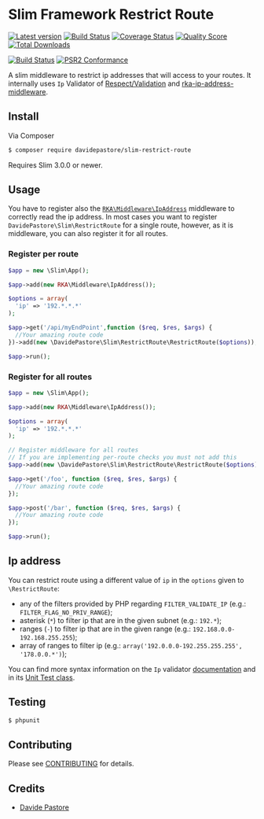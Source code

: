 # Slim Framework Restrict Route

[![Latest version][ico-version]][link-packagist]
[![Build Status][ico-travis]][link-travis]
[![Coverage Status][ico-scrutinizer]][link-scrutinizer]
[![Quality Score][ico-code-quality]][link-code-quality]
[![Total Downloads][ico-downloads]][link-downloads]

[![Build Status][ico-phpeye]][link-phpeye]
[![PSR2 Conformance][ico-styleci]][link-styleci]


A slim middleware to restrict ip addresses that will access to your routes. It internally uses `Ip` Validator of [Respect/Validation][respect-validation] and [rka-ip-address-middleware][rka-ip-address-middleware].

## Install

Via Composer

``` bash
$ composer require davidepastore/slim-restrict-route
```

Requires Slim 3.0.0 or newer.

## Usage

You have to register also the [`RKA\Middleware\IpAddress`][rka-ip-address-middleware] middleware to correctly read the ip address.
In most cases you want to register `DavidePastore\Slim\RestrictRoute` for a single route, however,
as it is middleware, you can also register it for all routes.


### Register per route

```php
$app = new \Slim\App();

$app->add(new RKA\Middleware\IpAddress());

$options = array(
  'ip' => '192.*.*.*'
);

$app->get('/api/myEndPoint',function ($req, $res, $args) {
  //Your amazing route code
})->add(new \DavidePastore\Slim\RestrictRoute\RestrictRoute($options));

$app->run();
```


### Register for all routes

```php
$app = new \Slim\App();

$app->add(new RKA\Middleware\IpAddress());

$options = array(
  'ip' => '192.*.*.*'
);

// Register middleware for all routes
// If you are implementing per-route checks you must not add this
$app->add(new \DavidePastore\Slim\RestrictRoute\RestrictRoute($options));

$app->get('/foo', function ($req, $res, $args) {
  //Your amazing route code
});

$app->post('/bar', function ($req, $res, $args) {
  //Your amazing route code
});

$app->run();
```

## Ip address

You can restrict route using a different value of `ip` in the `options` given to `\RestrictRoute`:
* any of the filters provided by PHP regarding `FILTER_VALIDATE_IP` (e.g.: `FILTER_FLAG_NO_PRIV_RANGE`);
* asterisk (`*`) to filter ip that are in the given subnet (e.g.: `192.*`);
* ranges (`-`) to filter ip that are in the given range (e.g.: `192.168.0.0-192.168.255.255`);
* array of ranges to filter ip (e.g.: `array('192.0.0.0-192.255.255.255', '178.0.0.*')`);

You can find more syntax information on the `Ip` validator [documentation](https://github.com/Respect/Validation/blob/master/docs/Ip.md) and in its [Unit Test class](https://github.com/Respect/Validation/blob/master/tests/unit/Rules/IpTest.php).

## Testing

``` bash
$ phpunit
```

## Contributing

Please see [CONTRIBUTING](CONTRIBUTING.md) for details.

## Credits

- [Davide Pastore](https://github.com/davidepastore)


[respect-validation]: https://github.com/Respect/Validation/
[rka-ip-address-middleware]: https://github.com/akrabat/rka-ip-address-middleware
[ico-version]: https://img.shields.io/packagist/v/DavidePastore/Slim-Restrict-Route.svg?style=flat-square
[ico-travis]: https://travis-ci.org/DavidePastore/Slim-Restrict-Route.svg?branch=master
[ico-scrutinizer]: https://img.shields.io/scrutinizer/coverage/g/DavidePastore/Slim-Restrict-Route.svg?style=flat-square
[ico-code-quality]: https://img.shields.io/scrutinizer/g/davidepastore/Slim-Restrict-Route.svg?style=flat-square
[ico-downloads]: https://img.shields.io/packagist/dt/davidepastore/slim-restrict-route.svg?style=flat-square
[ico-phpeye]: http://php-eye.com/badge/DavidePastore/Slim-Restrict-Route/tested.svg?style=flat-square
[ico-styleci]: https://styleci.io/repos/57071167/shield

[link-packagist]: https://packagist.org/packages/davidepastore/slim-restrict-route
[link-travis]: https://travis-ci.org/DavidePastore/Slim-Restrict-Route
[link-scrutinizer]: https://scrutinizer-ci.com/g/DavidePastore/Slim-Restrict-Route/code-structure
[link-code-quality]: https://scrutinizer-ci.com/g/DavidePastore/Slim-Restrict-Route
[link-downloads]: https://packagist.org/packages/davidepastore/slim-restrict-route
[link-phpeye]: http://php-eye.com/package/DavidePastore/Slim-Restrict-Route
[link-styleci]: https://styleci.io/repos/57071167/
